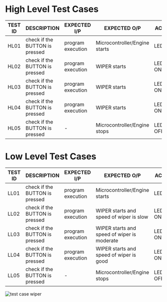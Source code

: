 # High Level Test Cases #

TEST ID	|             DESCRIPTION	          |    EXPECTED I/P	 |EXPECTED O/P	                 |  ACTUAL O/P	  |STATUS
--------|-----------------------------------|------------------|-------------------------------|----------------|-------------------
HL01    |	   check if the BUTTON is pressed |	program execution|	Microcontroller/Engine starts| LED ON(RED)	  |PASS
HL02    |	   check if the BUTTON is pressed |program execution |	WIPER starts	               | LED ON(BLUE)	  |PASS
HL03    |	   check if the BUTTON is pressed |	program execution|	WIPER starts	               | LED ON(GREEN)  |	PASS
HL04    |	   check if the BUTTON is pressed |	program execution|	WIPER starts	               | LED ON(ORANGE) |	PASS
HL05    |	   check if the BUTTON is pressed |	-                | 	Microcontroller/Engine stops | LED TURNED OFF	|PASS

# Low Level Test Cases #

TEST ID  |  	DESCRIPTION	                 |  EXPECTED I/P	   |    EXPECTED O/P	                            |  ACTUAL O/P	  |STATUS
---------|---------------------------------|-------------------|----------------------------------------------|---------------|----------------------------------
LL01	   |   check if the BUTTON is pressed|	program execution|	Microcontroller/Engine starts	              |  LED ON(RED)	|PASS
LL02	   |   check if the BUTTON is pressed|	program execution|	WIPER starts and speed of wiper is slow	    |  LED ON(BLUE)	|PASS
LL03	   |   check if the BUTTON is pressed|	program execution|	WIPER starts and speed of wiper is moderate |	LED ON(GREEN)	|PASS
LL04	   |   check if the BUTTON is pressed|	program execution|	WIPER starts and speed of wiper is good	    |LED ON(ORANGE)	|PASS
LL05	   |   check if the BUTTON is pressed|	-	               | Microcontroller/Engine stops	                |LED TURNED OFF	|PASS

![test case wiper](https://user-images.githubusercontent.com/77101903/168455197-2c808b9b-0238-44c8-b68f-835fbbc6d493.PNG)
